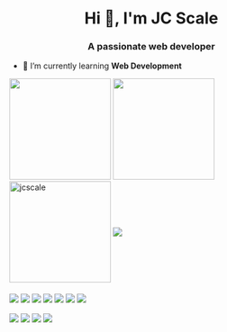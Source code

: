 <h1 align="center">Hi 👋, I'm JC Scale</h1>
<h3 align="center">A passionate web developer</h3>



  - 🌱 I’m currently learning **Web Development**



<div>
  <img height="180em" src="https://github-readme-stats.vercel.app/api?username=jcscale&show_icons=true&theme=radical" />
  <img height="180em" src="https://github-readme-stats.vercel.app/api/top-langs/?username=jcscale&layout=compact&theme=radical" />
  <img align="center" height="180em" src="https://github-readme-streak-stats.herokuapp.com/?user=jcscale&theme=radical" alt="jcscale" />
  <img align="center" src="https://user-images.githubusercontent.com/40859420/155565894-1e7a6902-120b-477e-ad8c-8e1a3fbe5d62.gif">
</div>


<div style="display: inline_block"><br>
  <img align="center" src="https://img.shields.io/badge/python-3670A0?style=for-the-badge&logo=python&logoColor=ffdd54" />
  <img align="center" src="https://img.shields.io/badge/django-%23092E20.svg?style=for-the-badge&logo=django&logoColor=white" />
  <img align="center" src="https://img.shields.io/badge/DJANGO-REST-ff1709?style=for-the-badge&logo=django&logoColor=white&color=ff1709&labelColor=gray" />
  <img align="center" src="https://img.shields.io/badge/-Arduino-00979D?style=for-the-badge&logo=Arduino&logoColor=white" />
  <img align="center" src="https://img.shields.io/badge/postgres-%23316192.svg?style=for-the-badge&logo=postgresql&logoColor=white" />
  <img align="center" src="https://img.shields.io/badge/sqlite-%2307405e.svg?style=for-the-badge&logo=sqlite&logoColor=white" />
  <img align="center" src="https://img.shields.io/badge/chart.js-F5788D.svg?style=for-the-badge&logo=chart.js&logoColor=white" />
  
</div>

<div style="display: inline_block"><br>
  <img align="center" src="https://img.shields.io/badge/heroku-%23430098.svg?style=for-the-badge&logo=heroku&logoColor=white" />
  <img align="center" src="https://img.shields.io/badge/html5-%23E34F26.svg?style=for-the-badge&logo=html5&logoColor=white" />
  <img align="center" src="https://img.shields.io/badge/css3-%231572B6.svg?style=for-the-badge&logo=css3&logoColor=white" />
  <img align="center" src="https://img.shields.io/badge/git-%23F05033.svg?style=for-the-badge&logo=git&logoColor=white" />
</div>


